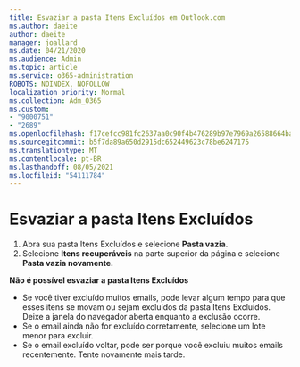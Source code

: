```yaml
---
title: Esvaziar a pasta Itens Excluídos em Outlook.com
ms.author: daeite
author: daeite
manager: joallard
ms.date: 04/21/2020
ms.audience: Admin
ms.topic: article
ms.service: o365-administration
ROBOTS: NOINDEX, NOFOLLOW
localization_priority: Normal
ms.collection: Adm_O365
ms.custom:
- "9000751"
- "2689"
ms.openlocfilehash: f17cefcc981fc2637aa0c90f4b476289b97e7969a26588664baf67485daf5d5b
ms.sourcegitcommit: b5f7da89a650d2915dc652449623c78be6247175
ms.translationtype: MT
ms.contentlocale: pt-BR
ms.lasthandoff: 08/05/2021
ms.locfileid: "54111784"
---
```

# <a name="empty-the-deleted-items-folder"></a>Esvaziar a pasta Itens Excluídos

1. Abra sua pasta Itens Excluídos e selecione **Pasta vazia**.
2. Selecione **Itens recuperáveis** na parte superior da página e selecione **Pasta vazia novamente.**

**Não é possível esvaziar a pasta Itens Excluídos**

- Se você tiver excluído muitos emails, pode levar algum tempo para que esses itens se movam ou sejam excluídos da pasta Itens Excluídos. Deixe a janela do navegador aberta enquanto a exclusão ocorre.
- Se o email ainda não for excluído corretamente, selecione um lote menor para excluir.
- Se o email excluído voltar, pode ser porque você excluiu muitos emails recentemente. Tente novamente mais tarde.